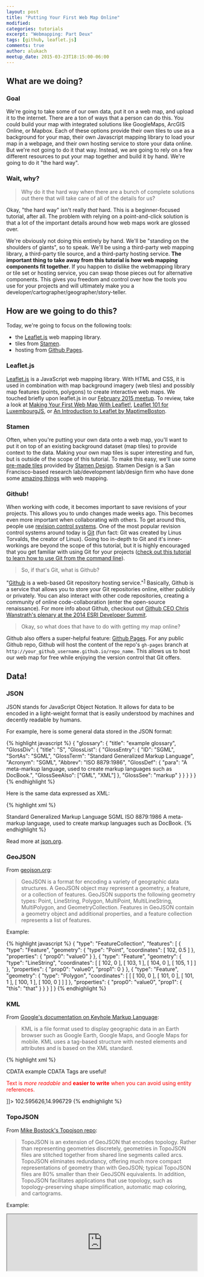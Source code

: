 ```yaml
---
layout: post
title: "Putting Your First Web Map Online"
modified:
categories: tutorials
excerpt: "Webmapping: Part Deux"
tags: [github, leaflet.js]
comments: true
author: alukach
meetup_date: 2015-03-23T18:15:00-06:00
---
```

## What are we doing?

### Goal

We're going to take some of our own data, put it on a web map, and upload it to the internet. There are a ton of ways that a person can do this. You could build your map with integrated solutions like GoogleMaps, ArcGIS Online, or Mapbox. Each of these options provide their own tiles to use as a background for your map, their own Javascript mapping library to load your map in a webpage, and their own hosting service to store your data online. But we're not going to do it that way. Instead, we are going to rely on a few different resources to put your map together and build it by hand. We're going to do it "the hard way".

### Wait, why?

> Why do it the hard way when there are a bunch of complete solutions out there that will take care of all of the details for us?

Okay, "the hard way" isn't really _that_ hard. This is a beginner-focused tutorial, after all. The problem with relying on a point-and-click solution is that a lot of the important details around how web maps work are glossed over.

We're obviously not doing this entirely by hand. We'll be "standing on the shoulders of giants", so to speak. We'll be using a third-party web mapping library, a third-party tile source, and a third-party hosting service. **The important thing to take away from this tutorial is how web mapping components fit together**. If you happen to dislike the webmapping library or tile set or hosting service, you can swap those pieces out for alternative components. This gives you freedom and control over how the tools you use for your projects and will ultimately make you a developer/cartographer/geographer/story-teller.

## How are we going to do this?

Today, we're going to focus on the following tools:

* the [Leaflet.js] web mapping library.
* tiles from [Stamen][stamen tiles].
* hosting from [Github Pages].

### Leaflet.js

[Leaflet.js] is a JavaScript web mapping library. With HTML and CSS, it is used in combination with map background imagery (web tiles) and possibly map features (points, polygons) to create interactive web maps. We touched briefly upon leaflet.js in our [February 2015 meetup](http://maptimecalgary.github.io/meetups/2015/02/08/first-meetup/). To review, take a look at [Making Your First Web Map With Leaflet!](http://lyzidiamond.com/nacis-talk/#1), [Leaflet 101 for LuxembourgJS](http://luxembourgjs.github.io/leaflet-demo/), or [An Introduction to Leaflet by MaptimeBoston](http://maptimeboston.github.io/leaflet-intro/).

### Stamen

Often, when you're putting your own data onto a web map, you'll want to put it on top of an existing background dataset (map tiles) to provide context to the data. Making your own map tiles is super interesting and fun, but is outside of the scope of this tutorial. To make this easy, we'll use some [pre-made tiles][stamen tiles] provided by [Stamen Design]. Stamen Design is a San Francisco-based research lab/development lab/design firm who have done some [amazing things](http://prettymaps.stamen.com/) with web mapping.

### Github!

When working with code, it becomes important to save revisions of your projects. This allows you to undo changes made weeks ago.  This becomes even more important when collaborating with others. To get around this, people use [revision control systems](http://en.wikipedia.org/wiki/Revision_control). One of the most popular revision control systems around today is [Git](http://en.wikipedia.org/wiki/Git_software) (fun fact: Git was created by Linus Torvalds, the creator of Linux). Going too in-depth to Git and it's inner-workings are beyond the scope of this tutorial, but it is highly encouraged that you get familiar with using Git for your projects ([check out this tutorial to learn how to use Git from the command line](https://try.github.io/levels/)).

> So, if that's Git, what is Github?

"[Github] is a web-based Git repository hosting service."<sup>[1](http://en.wikipedia.org/wiki/GitHub)</sup> Basically, Github is a service that allows you to store your Git repositories online, either publicly or privately. You can also interact with other code repositories, creating a community of online code-collaboration (enter the open-source renaissance).  For more info about Github, checkout out [Github CEO Chris Wanstrath's plenary at the 2014 ESRI Developer Summit](http://video.esri.com/watch/3223/github-ceo).

> Okay, so what does that have to do with getting my map online?

Github also offers a super-helpful feature: [Github Pages]. For any public Github repo, Github will host the content of the repo's `gh-pages` branch at `http://your_github_username.github.io/repo_name`. This allows us to host our web map for free while enjoying the version control that Git offers.

## Data!

### JSON

JSON stands for JavaScript Object Notation. It allows for data to be encoded in a light-weight format that is easily understood by machines and decently readable by humans.

For example, here is some general data stored in the JSON format:

{% highlight javascript %}
{
  "glossary": {
    "title": "example glossary",
    "GlossDiv": {
      "title": "S",
      "GlossList": {
        "GlossEntry": {
          "ID": "SGML",
          "SortAs": "SGML",
          "GlossTerm": "Standard Generalized Markup Language",
          "Acronym": "SGML",
          "Abbrev": "ISO 8879:1986",
          "GlossDef": {
            "para": "A meta-markup language, used to create markup languages such as DocBook.",
            "GlossSeeAlso": ["GML", "XML"]
          },
          "GlossSee": "markup"
        }
      }
    }
  }
}
{% endhighlight %}

Here is the same data expressed as XML:


{% highlight xml %}
<!DOCTYPE glossary PUBLIC "-//OASIS//DTD DocBook V3.1//EN">
 <glossary><title>example glossary</title>
  <GlossDiv><title>S</title>
   <GlossList>
    <GlossEntry ID="SGML" SortAs="SGML">
     <GlossTerm>Standard Generalized Markup Language</GlossTerm>
     <Acronym>SGML</Acronym>
     <Abbrev>ISO 8879:1986</Abbrev>
     <GlossDef>
      <para>A meta-markup language, used to create markup
languages such as DocBook.</para>
      <GlossSeeAlso OtherTerm="GML">
      <GlossSeeAlso OtherTerm="XML">
     </GlossDef>
     <GlossSee OtherTerm="markup">
    </GlossEntry>
   </GlossList>
  </GlossDiv>
 </glossary>
{% endhighlight %}


Read more at [json.org](http://json.org/example).

### GeoJSON

From [geojson.org](http://geojson.org/geojson-spec.html):

> GeoJSON is a format for encoding a variety of geographic data structures. A GeoJSON object may represent a geometry, a feature, or a collection of features. GeoJSON supports the following geometry types: Point, LineString, Polygon, MultiPoint, MultiLineString, MultiPolygon, and GeometryCollection. Features in GeoJSON contain a geometry object and additional properties, and a feature collection represents a list of features.

Example:

{% highlight javascript %}
{
    "type": "FeatureCollection",
    "features": [
        {
            "type": "Feature",
            "geometry": {
                "type": "Point",
                "coordinates": [
                    102,
                    0.5
                ]
            },
            "properties": {
                "prop0": "value0"
            }
        },
        {
            "type": "Feature",
            "geometry": {
                "type": "LineString",
                "coordinates": [
                    [
                        102,
                        0
                    ],
                    [
                        103,
                        1
                    ],
                    [
                        104,
                        0
                    ],
                    [
                        105,
                        1
                    ]
                ]
            },
            "properties": {
                "prop0": "value0",
                "prop1": 0
            }
        },
        {
            "type": "Feature",
            "geometry": {
                "type": "Polygon",
                "coordinates": [
                    [
                        [
                            100,
                            0
                        ],
                        [
                            101,
                            0
                        ],
                        [
                            101,
                            1
                        ],
                        [
                            100,
                            1
                        ],
                        [
                            100,
                            0
                        ]
                    ]
                ]
            },
            "properties": {
                "prop0": "value0",
                "prop1": {
                    "this": "that"
                }
            }
        }
    ]
}
{% endhighlight %}

### KML

From [Google's documentation on Keyhole Markup Language](https://developers.google.com/kml/documentation/kml_tut):

> KML is a file format used to display geographic data in an Earth browser such as Google Earth, Google Maps, and Google Maps for mobile. KML uses a tag-based structure with nested elements and attributes and is based on the XML standard.

{% highlight xml %}
<?xml version="1.0" encoding="UTF-8"?>
<kml xmlns="http://www.opengis.net/kml/2.2">
  <Document>
    <Placemark>
      <name>CDATA example</name>
      <description>
        <![CDATA[
          <h1>CDATA Tags are useful!</h1>
          <p><font color="red">Text is <i>more readable</i> and
          <b>easier to write</b> when you can avoid using entity
          references.</font></p>
        ]]>
      </description>
      <Point>
        <coordinates>102.595626,14.996729</coordinates>
      </Point>
    </Placemark>
  </Document>
</kml>
{% endhighlight %}

### TopoJSON

From [Mike Bostock's Topojson repo](https://github.com/mbostock/topojson):

> TopoJSON is an extension of GeoJSON that encodes topology. Rather than representing geometries discretely, geometries in TopoJSON files are stitched together from shared line segments called arcs. TopoJSON eliminates redundancy, offering much more compact representations of geometry than with GeoJSON; typical TopoJSON files are 80% smaller than their GeoJSON equivalents. In addition, TopoJSON facilitates applications that use topology, such as topology-preserving shape simplification, automatic map coloring, and cartograms.

Example:

<iframe src="http://bl.ocks.org/mbostock/raw/4122298/" width="100%"></iframe>

[leaflet.js]: http://leafletjs.com/
[stamen design]: http://stamen.com
[stamen tiles]: http://maps.stamen.com/
[github]: http://github.com
[github pages]: https://pages.github.com/
